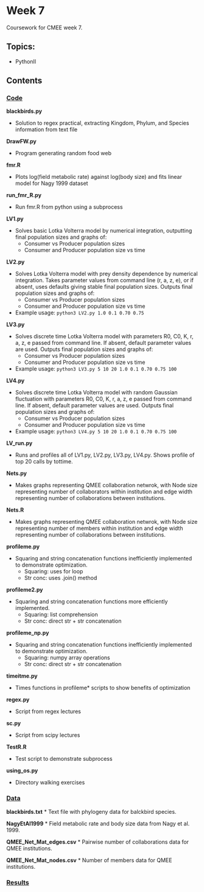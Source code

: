 # Week 7
Coursework for CMEE week 7.
## Topics:
* PythonII

## Contents
### [Code](https://github.com/SamT123/CMEECoursework/tree/master/Week7/Code)
**blackbirds.py**
* Solution to regex practical, extracting Kingdom, Phylum, and Species information from text file

**DrawFW.py**
* Program generating random food web

**fmr.R**
* Plots log(field metabolic rate) against log(body size) and fits linear model for Nagy 1999 dataset

**run_fmr_R.py**
* Run fmr.R from python using a subprocess


**LV1.py**
* Solves basic Lotka Volterra model by numerical integration, outputting final population sizes and graphs of:
    * Consumer vs Producer population sizes
    * Consumer and Producer population size vs time

**LV2.py**
* Solves Lotka Volterra model with prey density dependence by numerical integration. Takes parameter values from command line (r, a, z, e), or if absent, uses defaults giving stable final population sizes. Outputs final population sizes and graphs of:
    * Consumer vs Producer population sizes
    * Consumer and Producer population size vs time
* Example usage:
`python3 LV2.py 1.0 0.1 0.70 0.75`

**LV3.py**
* Solves discrete time Lotka Volterra model with parameters R0, C0, K, r, a, z, e passed from command line. If absent, default
parameter values are used. Outputs final population sizes and graphs of:
    * Consumer vs Producer population sizes
    * Consumer and Producer population size vs time
* Example usage:
`python3 LV3.py 5 10 20 1.0 0.1 0.70 0.75 100`

**LV4.py**
* Solves discrete time Lotka Volterra model with random Gaussian fluctuation with parameters R0, C0, K, r, a, z, e passed from
command line. If absent, default parameter values are used. Outputs final population sizes and graphs of:
    * Consumer vs Producer population sizes
    * Consumer and Producer population size vs time
* Example usage:
`python3 LV4.py 5 10 20 1.0 0.1 0.70 0.75 100`

**LV_run.py**
* Runs and profiles all of LV1.py, LV2.py, LV3.py, LV4.py. Shows profile of top 20 calls by tottime.

**Nets.py**
* Makes graphs representing QMEE collaboration netwrok, with Node size representing number of collaborators within institution and 
edge width representing number of collaborations between institutions.

**Nets.R**
* Makes graphs representing QMEE collaboration netwrok, with Node size representing number of members within institution and 
edge width representing number of collaborations between institutions.

**profileme.py**
* Squaring and string concatenation functions inefficiently implemented to demonstrate optimization.
    * Squaring: uses for loop
    * Str conc: uses .join() method

**profileme2.py**
* Squaring and string concatenation functions more efficiently implemented.
    * Squaring: list comprehension
    * Str conc: direct str + str concatenation

**profileme_np.py**
* Squaring and string concatenation functions inefficiently implemented to demonstrate optimization.
    * Squaring: numpy array operations
    * Str conc: direct str + str concatenation


**timeitme.py**
* Times functions in profileme* scripts to show benefits of optimization

**regex.py**
* Script from regex lectures

**sc.py**
* Script from scipy lectures

**TestR.R**
* Test script to demonstrate subprocess

**using_os.py**
* Directory walking exercises



### [Data](https://github.com/SamT123/CMEECoursework/tree/master/Week7/Data)
**blackbirds.txt**
    * Text file with phylogeny data for balckbird species.

**NagyEtAl1999**
    * Field metabolic rate and body size data from Nagy et al. 1999.

**QMEE_Net_Mat_edges.csv**
    * Pairwise number of collaborations data for QMEE institutions.

**QMEE_Net_Mat_nodes.csv**
    * Number of members data for QMEE institutions.


### [Results](https://github.com/SamT123/CMEECoursework/tree/master/Week7/Results)
